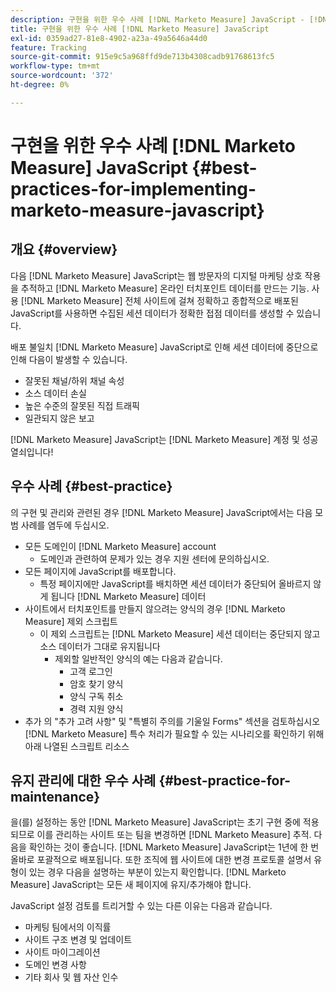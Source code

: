 ```yaml
---
description: 구현을 위한 우수 사례 [!DNL Marketo Measure] JavaScript - [!DNL Marketo Measure]
title: 구현을 위한 우수 사례 [!DNL Marketo Measure] JavaScript
exl-id: 0359ad27-81e8-4902-a23a-49a5646a44d0
feature: Tracking
source-git-commit: 915e9c5a968ffd9de713b4308cadb91768613fc5
workflow-type: tm+mt
source-wordcount: '372'
ht-degree: 0%

---
```


# 구현을 위한 우수 사례 [!DNL Marketo Measure] JavaScript {#best-practices-for-implementing-marketo-measure-javascript}

## 개요 {#overview}

다음 [!DNL Marketo Measure] JavaScript는 웹 방문자의 디지털 마케팅 상호 작용을 추적하고 [!DNL Marketo Measure] 온라인 터치포인트 데이터를 만드는 기능. 사용 [!DNL Marketo Measure] 전체 사이트에 걸쳐 정확하고 종합적으로 배포된 JavaScript를 사용하면 수집된 세션 데이터가 정확한 접점 데이터를 생성할 수 있습니다.

배포 불일치 [!DNL Marketo Measure] JavaScript로 인해 세션 데이터에 중단으로 인해 다음이 발생할 수 있습니다.

* 잘못된 채널/하위 채널 속성
* 소스 데이터 손실
* 높은 수준의 잘못된 직접 트래픽
* 일관되지 않은 보고

[!DNL Marketo Measure] JavaScript는 [!DNL Marketo Measure] 계정 및 성공 열쇠입니다!

## 우수 사례 {#best-practice}

의 구현 및 관리와 관련된 경우 [!DNL Marketo Measure] JavaScript에서는 다음 모범 사례를 염두에 두십시오.

* 모든 도메인이 [!DNL Marketo Measure] account
   * 도메인과 관련하여 문제가 있는 경우 지원 센터에 문의하십시오.
* 모든 페이지에 JavaScript를 배포합니다.
   * 특정 페이지에만 JavaScript를 배치하면 세션 데이터가 중단되어 올바르지 않게 됩니다 [!DNL Marketo Measure] 데이터
* 사이트에서 터치포인트를 만들지 않으려는 양식의 경우 [!DNL Marketo Measure] 제외 스크립트
   * 이 제외 스크립트는 [!DNL Marketo Measure] 세션 데이터는 중단되지 않고 소스 데이터가 그대로 유지됩니다
      * 제외할 일반적인 양식의 예는 다음과 같습니다.
         * 고객 로그인
         * 암호 찾기 양식
         * 양식 구독 취소
         * 경력 지원 양식
* 추가 의 &quot;추가 고려 사항&quot; 및 &quot;특별히 주의를 기울일 Forms&quot; 섹션을 검토하십시오 [!DNL Marketo Measure] 특수 처리가 필요할 수 있는 시나리오를 확인하기 위해 아래 나열된 스크립트 리소스

## 유지 관리에 대한 우수 사례 {#best-practice-for-maintenance}

을(를) 설정하는 동안 [!DNL Marketo Measure] JavaScript는 초기 구현 중에 적용되므로 이를 관리하는 사이트 또는 팀을 변경하면 [!DNL Marketo Measure] 추적. 다음을 확인하는 것이 좋습니다. [!DNL Marketo Measure] JavaScript는 1년에 한 번 올바로 포괄적으로 배포됩니다. 또한 조직에 웹 사이트에 대한 변경 프로토콜 설명서 유형이 있는 경우 다음을 설명하는 부분이 있는지 확인합니다. [!DNL Marketo Measure] JavaScript는 모든 새 페이지에 유지/추가해야 합니다.

JavaScript 설정 검토를 트리거할 수 있는 다른 이유는 다음과 같습니다.

* 마케팅 팀에서의 이직률
* 사이트 구조 변경 및 업데이트
* 사이트 마이그레이션
* 도메인 변경 사항
* 기타 회사 및 웹 자산 인수
